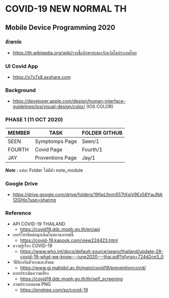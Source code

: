 # COVID-19 NEW NORMAL TH
## Mobile Device Programming 2020
### อักษรย่อ
- https://th.wikipedia.org/wiki/รายชื่ออักษรย่อของจังหวัดในประเทศไทย
### UI Covid App
- https://x7x7x8.axshare.com
### Background
- https://developer.apple.com/design/human-interface-guidelines/ios/visual-design/color/ (IOS COLOR)
### PHASE 1 (11 OCT 2020)

| MEMBER | TASK | FOLDER GITHUB |
| ----------- | ----------- | ----------- |
| SEEN      | Symptomps Page | Seen/1 |
| FOURTH   | Covid Page | Fourth/1 |
| JAY   | Proventions Page | Jay/1 |

***Note :*** แต่ละ Folder ไม่มีตัว note_module 
### Google Drive
- https://drive.google.com/drive/folders/19fjpLfmm55TtXsiV9Ex56YwJNA12GHlo?usp=sharing
### Reference
- API COVID-19 THAILAND
    - https://covid19.ddc.moph.go.th/en/api
- เบอร์โทรติดต่อฉุกเฉินในสถานการณ์นี้
    - https://covid-19.kapook.com/view224423.html
- ความรู้เรื่อง COVID-19
    - https://www.who.int/docs/default-source/searo/thailand/update-28-covid-19-what-we-know---june2020---thai.pdf?sfvrsn=724d2ce3_0
- วิธีป้องกันตัวเองและสังคม
    - https://www.gj.mahidol.ac.th/main/covid19/preventioncovid/
- แบบประเมินความเสี่ยง
    - https://covid19.ddc.moph.go.th/th/self_screening
- ภาพประกอบแอพ PNG
    - https://pngtree.com/so/covid-19
